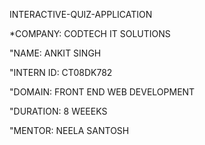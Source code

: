 INTERACTIVE-QUIZ-APPLICATION 

*COMPANY: CODTECH IT SOLUTIONS 

"NAME: ANKIT SINGH 

"INTERN ID: CT08DK782

"DOMAIN: FRONT END WEB DEVELOPMENT 

"DURATION: 8 WEEEKS 

"MENTOR: NEELA SANTOSH

